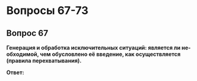 # Вопросы 67-73


## Вопрос 67

**Генерация и обработка исключительных ситуаций: является ли не-обходимой, чем обусловлено её введение, как осуществляется (правила перехватывания).**

**Ответ:** 